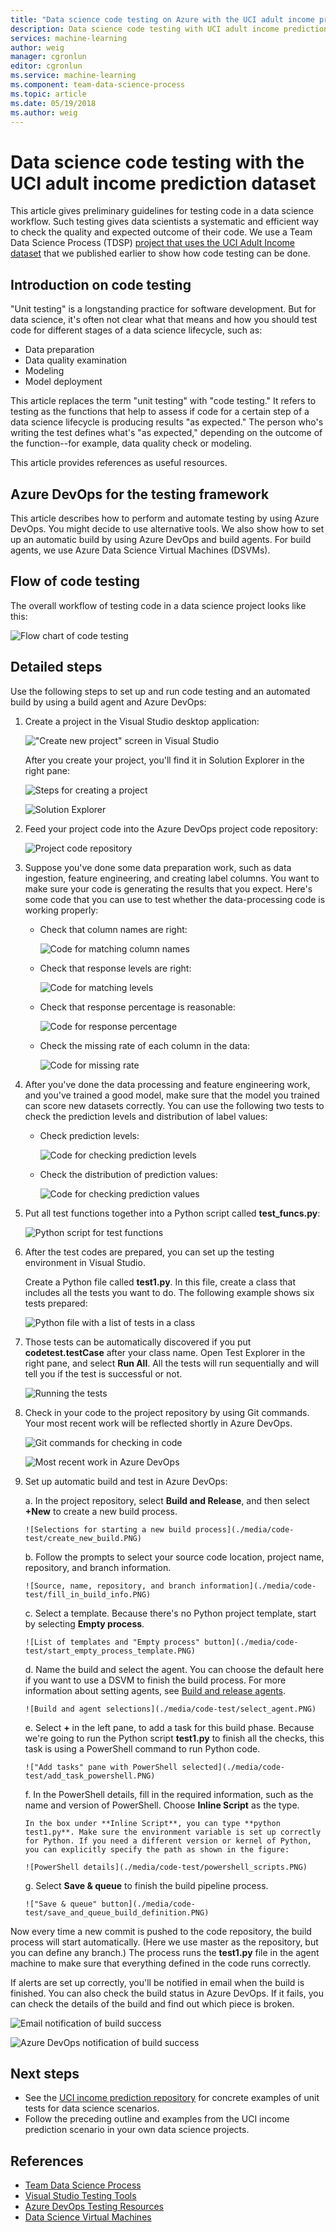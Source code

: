 ```yaml
---
title: "Data science code testing on Azure with the UCI adult income prediction dataset - Team Data Science Process and Azure DevOps Services"
description: Data science code testing with UCI adult income prediction data
services: machine-learning
author: weig
manager: cgronlun
editor: cgronlun
ms.service: machine-learning
ms.component: team-data-science-process
ms.topic: article
ms.date: 05/19/2018
ms.author: weig
---
```

# Data science code testing with the UCI adult income prediction dataset
This article gives preliminary guidelines for testing code in a data science workflow. Such testing gives data scientists a systematic and efficient way to check the quality and expected outcome of their code. We use a Team Data Science Process (TDSP) [project that uses the UCI Adult Income dataset](https://github.com/Azure/MachineLearningSamples-TDSPUCIAdultIncome) that we published earlier to show how code testing can be done. 

## Introduction on code testing
"Unit testing" is a longstanding practice for software development. But for data science, it's often not clear what that means and how you should test code for different stages of a data science lifecycle, such as:

* Data preparation
* Data quality examination
* Modeling
* Model deployment 

This article replaces the term "unit testing" with "code testing." It refers to testing as the functions that help to assess if code for a certain step of a data science lifecycle is producing results "as expected." The person who's writing the test defines what's "as expected," depending on the outcome of the function--for example, data quality check or modeling.

This article provides references as useful resources.

## Azure DevOps for the testing framework
This article describes how to perform and automate testing by using Azure DevOps. You might decide to use alternative tools. We also show how to set up an automatic build by using Azure DevOps and build agents. For build agents, we use Azure Data Science Virtual Machines (DSVMs).

## Flow of code testing
The overall workflow of testing code in a data science project looks like this: 

![Flow chart of code testing](./media/code-test/test-flow-chart.PNG)

    
## Detailed steps

Use the following steps to set up and run code testing and an automated build by using a build agent and Azure DevOps:

1. Create a project in the Visual Studio desktop application:

    !["Create new project" screen in Visual Studio](./media/code-test/create_project.PNG)

   After you create your project, you'll find it in Solution Explorer in the right pane:
	
    ![Steps for creating a project](./media/code-test/create_python_project_in_vs.PNG)

    ![Solution Explorer](./media/code-test/solution_explorer_in_vs.PNG)

1. Feed your project code into the Azure DevOps project code repository: 

    ![Project code repository](./media/code-test/create_repo.PNG)

1. Suppose you've done some data preparation work, such as data ingestion, feature engineering, and creating label columns. You want to make sure your code is generating the results that you expect. Here's some code that you can use to test whether the data-processing code is working properly:

	* Check that column names are right:
	
      ![Code for matching column names](./media/code-test/check_column_names.PNG)

	* Check that response levels are right:

      ![Code for matching levels](./media/code-test/check_response_levels.PNG)

	* Check that response percentage is reasonable:

      ![Code for response percentage](./media/code-test/check_response_percentage.PNG)

	* Check the missing rate of each column in the data:
	
      ![Code for missing rate](./media/code-test/check_missing_rate.PNG)


1. After you've done the data processing and feature engineering work, and you've trained a good model, make sure that the model you trained can score new datasets correctly. You can use the following two tests to check the prediction levels and distribution of label values:

	* Check prediction levels:
	
	  ![Code for checking prediction levels](./media/code-test/check_prediction_levels.PNG)

	* Check the distribution of prediction values:

      ![Code for checking prediction values](./media/code-test/check_prediction_values.PNG)

1. Put all test functions together into a Python script called **test_funcs.py**:

    ![Python script for test functions](./media/code-test/create_file_test_func.PNG)


1. After the test codes are prepared, you can set up the testing environment in Visual Studio.

   Create a Python file called **test1.py**. In this file, create a class that includes all the tests you want to do. The following example shows six tests prepared:
	
	![Python file with a list of tests in a class](./media/code-test/create_file_test1_class.PNG)

1. Those tests can be automatically discovered if you put **codetest.testCase** after your class name. Open Test Explorer in the right pane, and select **Run All**. All the tests will run sequentially and will tell you if the test is successful or not.

    ![Running the tests](./media/code-test/run_tests.PNG)

1. Check in your code to the project repository by using Git commands. Your most recent work will be reflected shortly in Azure DevOps.

    ![Git commands for checking in code](./media/code-test/git_check_in.PNG)

    ![Most recent work in Azure DevOps](./media/code-test/git_check_in_most_recent_work.PNG)

1. Set up automatic build and test in Azure DevOps:

	a. In the project repository, select **Build and Release**, and then select **+New** to create a new build process.

       ![Selections for starting a new build process](./media/code-test/create_new_build.PNG)

	b. Follow the prompts to select your source code location, project name, repository, and branch information.
	
       ![Source, name, repository, and branch information](./media/code-test/fill_in_build_info.PNG)

	c. Select a template. Because there's no Python project template, start by selecting **Empty process**. 

       ![List of templates and "Empty process" button](./media/code-test/start_empty_process_template.PNG)

	d. Name the build and select the agent. You can choose the default here if you want to use a DSVM to finish the build process. For more information about setting agents, see [Build and release agents](https://docs.microsoft.com/azure/devops/pipelines/agents/agents?view=vsts).
	
       ![Build and agent selections](./media/code-test/select_agent.PNG)

	e. Select **+** in the left pane, to add a task for this build phase. Because we're going to run the Python script **test1.py** to finish all the checks, this task is using a PowerShell command to run Python code.
	
       !["Add tasks" pane with PowerShell selected](./media/code-test/add_task_powershell.PNG)

	f. In the PowerShell details, fill in the required information, such as the name and version of PowerShell. Choose **Inline Script** as the type. 
    
       In the box under **Inline Script**, you can type **python test1.py**. Make sure the environment variable is set up correctly for Python. If you need a different version or kernel of Python, you can explicitly specify the path as shown in the figure: 
	
       ![PowerShell details](./media/code-test/powershell_scripts.PNG)

	g. Select **Save & queue** to finish the build pipeline process.

       !["Save & queue" button](./media/code-test/save_and_queue_build_definition.PNG)

Now every time a new commit is pushed to the code repository, the build process will start automatically. (Here we use master as the repository, but you can define any branch.) The process runs the **test1.py** file in the agent machine to make sure that everything defined in the code runs correctly. 

If alerts are set up correctly, you'll be notified in email when the build is finished. You can also check the build status in Azure DevOps. If it fails, you can check the details of the build and find out which piece is broken.

![Email notification of build success](./media/code-test/email_build_succeed.PNG)

![Azure DevOps notification of build success](./media/code-test/vs_online_build_succeed.PNG)

## Next steps
* See the [UCI income prediction repository](https://github.com/Azure/MachineLearningSamples-TDSPUCIAdultIncome) for concrete examples of unit tests for data science scenarios.
* Follow the preceding outline and examples from the UCI income prediction scenario in your own data science projects.

## References
* [Team Data Science Process](https://aka.ms/tdsp)
* [Visual Studio Testing Tools](https://www.visualstudio.com/vs/features/testing-tools/)
* [Azure DevOps Testing Resources](https://www.visualstudio.com/team-services/)
* [Data Science Virtual Machines](https://azure.microsoft.com/services/virtual-machines/data-science-virtual-machines/)